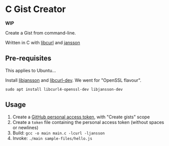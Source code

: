# C Gist Creator

**WIP**

Create a Gist from command-line.

Written in C with [libcurl](https://curl.se/libcurl/) and [jansson](https://jansson.readthedocs.io/en/latest/tutorial.html)

## Pre-requisites

This applies to Ubuntu...

Install [libjansson](https://packages.ubuntu.com/fr/focal/libjansson-dev) and [libcurl-dev](https://packages.ubuntu.com/fr/focal/libcurl-dev). We went for "OpenSSL flavour".

```
sudo apt install libcurl4-openssl-dev libjansson-dev
```

## Usage

1. Create a [GitHub personal access token](https://github.com/settings/tokens), with "Create gists" scope
2. Create a `token` file containing the personal access token (without spaces or newlines)
3. Build: `gcc -o main main.c -lcurl -ljansson`
4. Invoke: `./main sample-files/hello.js`
